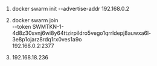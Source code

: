 1. docker swarm init --advertise-addr 192.168.0.2

2. docker swarm join \
--token SWMTKN-1-4d8z30svnj6wi8y64ttzirpildro5vego1qrrldepj8auwxa6l-3e8p1ojarz8rdq1rx0ves1a9o \
192.168.0.2:2377 

3.  192.168.18.236